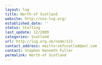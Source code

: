 ```yaml
---
layout: lug
title: North-of Scotland
website: http://nos-lug.org/
established_date: ''
status: Starting
last_update: 12/2009
categories: Scotland
url: http://lug.org.uk/node/111
contact_address: mailto:skfscotlad@aol.com
contact: Stephen Kenneth Fuller
permalink: North-of Scotland
---
```


